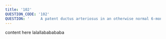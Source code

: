 ```yaml
---
title: '102'
QUESTION_CODE: '102'
QUESTION: '     A patent ductus arteriosus in an otherwise normal 6-month-old infant is likely to be associated with     '
---
```



content here lalallababababa